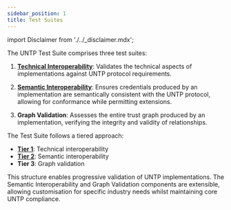 ```yaml
---
sidebar_position: 1
title: Test Suites
---
```


import Disclaimer from './../\_disclaimer.mdx';

<Disclaimer />

The UNTP Test Suite comprises three test suites:

1. [**Technical Interoperability**](/docs/test-suites/technical-interoperability): Validates the technical aspects of implementations against UNTP protocol requirements.

2. [**Semantic Interoperability**](/docs/test-suites/semantic-interoperability): Ensures credentials produced by an implementation are semantically consistent with the UNTP protocol, allowing for conformance while permitting extensions.

3. **Graph Validation**: Assesses the entire trust graph produced by an implementation, verifying the integrity and validity of relationships.

The Test Suite follows a tiered approach:

- [**Tier 1**](/docs/test-suites/technical-interoperability): Technical interoperability
- [**Tier 2**](/docs/test-suites/semantic-interoperability): Semantic interoperability
- **Tier 3**: Graph validation

This structure enables progressive validation of UNTP implementations. The Semantic Interoperability and Graph Validation components are extensible, allowing customisation for specific industry needs whilst maintaining core UNTP compliance.
